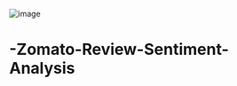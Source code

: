 ![image](https://github.com/user-attachments/assets/5a0a0027-295d-43a4-9e64-ab184cf7387c)

# -Zomato-Review-Sentiment-Analysis
